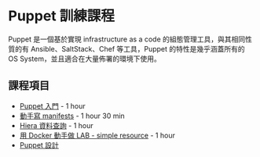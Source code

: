 # Puppet 訓練課程

Puppet 是一個基於實現 infrastructure as a code 的組態管理工具，與其相同性質的有 Ansible、SaltStack、Chef 等工具，Puppet 的特性是幾乎涵蓋所有的 OS System，並且適合在大量佈署的環境下使用。

## 課程項目

- [Puppet 入門](basic/README.md) - 1 hour
- [動手寫 manifests](manifests/README.md) - 1 hour 30 min
- [Hiera 資料查詢](hiera-data/README.md) - 1 hour
- [用 Docker 動手做 LAB - simple resource](lab/README.md) - 1 hour
- [Puppet 設計](design/README.md)